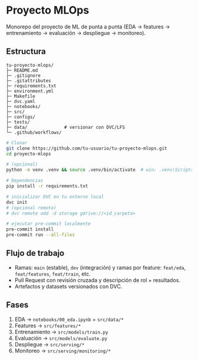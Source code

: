 # Proyecto MLOps

Monorepo del proyecto de ML de punta a punta (EDA → features → entrenamiento → evaluación → despliegue → monitoreo).

## Estructura
```
tu-proyecto-mlops/
├─ README.md
├─ .gitignore
├─ .gitattributes
├─ requirements.txt
├─ environment.yml
├─ Makefile
├─ dvc.yaml
├─ notebooks/
├─ src/
├─ configs/
├─ tests/
├─ data/              # versionar con DVC/LFS 
└─ .github/workflows/
```

```bash
# Clonar 
git clone https://github.com/tu-usuario/tu-proyecto-mlops.git
cd proyecto-mlops

# (opcional) 
python -m venv .venv && source .venv/bin/activate  # win: .venv\Scripts\activate

# Dependencias
pip install -r requirements.txt

# inicializar DVC en tu entorno local
dvc init
# (opcional remoto)
# dvc remote add -d storage gdrive://<id_carpeta>

# ejecutar pre-commit localmente
pre-commit install
pre-commit run --all-files
```

## Flujo de trabajo
- Ramas: `main` (estable), `dev` (integración) y ramas por feature: `feat/eda`, `feat/features`, `feat/train`, etc.
- Pull Request con revisión cruzada y descripción de rol + resultados.
- Artefactos y datasets versionados con DVC.

## Fases 
1. EDA → `notebooks/00_eda.ipynb` + `src/data/*`
2. Features → `src/features/*`
3. Entrenamiento → `src/models/train.py`
4. Evaluación → `src/models/evaluate.py`
5. Despliegue → `src/serving/*`
6. Monitoreo → `src/serving/monitoring/*` 
